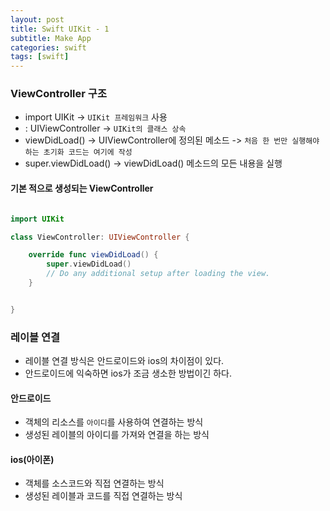 ```yaml
---
layout: post
title: Swift UIKit - 1
subtitle: Make App
categories: swift
tags: [swift]
---
```



### ViewController 구조

- import UIKit -> `UIKit 프레임워크` 사용
- : UIViewController -> `UIKit의 클래스 상속`
- viewDidLoad() -> UIViewController에 정의된 메소드 -> `처음 한 번만 실행해야하는 초기화 코드는 여기에 작성`
- super.viewDidLoad() -> viewDidLoad() 메소드의 모든 내용을 실행

#### 기본 적으로 생성되는 ViewController

```swift

import UIKit

class ViewController: UIViewController {

    override func viewDidLoad() {
        super.viewDidLoad()
        // Do any additional setup after loading the view.
    }


}

```

### 레이블 연결

- 레이블 연결 방식은 안드로이드와 ios의 차이점이 있다.
- 안드로이드에 익숙하면 ios가 조금 생소한 방법이긴 하다.

#### 안드로이드

- 객체의 리소스를 `아이디`를 사용하여 연결하는 방식
- 생성된 레이블의 아이디를 가져와 연결을 하는 방식

#### ios(아이폰)

- 객체를 소스코드와 직접 연결하는 방식
- 생성된 레이블과 코드를 직접 연결하는 방식


